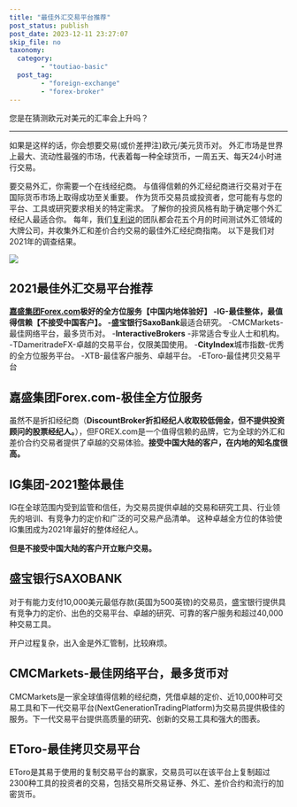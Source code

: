 ```yaml
---
title: "最佳外汇交易平台推荐"
post_status: publish
post_date: 2023-12-11 23:27:07
skip_file: no
taxonomy:
  category:
        - "toutiao-basic"
  post_tag:
        - "foreign-exchange"
        - "forex-broker"
---
```


您是在猜测欧元对美元的汇率会上升吗？

* * *

如果是这样的话，你会想要交易(或价差押注)欧元/美元货币对。 外汇市场是世界上最大、流动性最强的市场，代表着每一种全球货币，一周五天、每天24小时进行交易。

要交易外汇，你需要一个在线经纪商。 与值得信赖的外汇经纪商进行交易对于在国际货币市场上取得成功至关重要。 作为货币交易员或投资者，您可能有与您的平台、工具或研究要求相关的特定需求。 了解你的投资风格有助于确定哪个外汇经纪人最适合你。 每年，我们[复利说](https://funstoutiao.com)的团队都会花五个月的时间测试外汇领域的大牌公司，并收集外汇和差价合约交易的最佳外汇经纪商指南。 以下是我们对2021年的调查结果。

[![](https://testingcf.jsdelivr.net/gh/jarlin8/img@main/imgHD/1645540455270Quicker_easy.png)](https://www.ifttt.fun/forexcom)

## 2021最佳外汇交易平台推荐

**[嘉盛集团Forex.com](https://www.ifttt.fun/go/forexcom)**极好的全方位服务【中国内地体验好】 -IG-最佳整体，最值得信赖【不接受中国客户】。 -盛宝银行**SaxoBank**最适合研究。 -CMCMarkets-最佳网络平台，最多货币对。 -**InteractiveBrokers** -非常适合专业人士和机构。 -TDameritradeFX-卓越的交易平台，仅限美国使用。 -**CityIndex**城市指数-优秀的全方位服务平台。 -XTB-最佳客户服务、卓越平台。 -EToro-最佳拷贝交易平台

## 嘉盛集团Forex.com-极佳全方位服务

虽然不是折扣经纪商（**DiscountBroker折扣经纪人收取较低佣金，但不提供投资顾问的股票经纪人。**），但FOREX.com是一个值得信赖的品牌，它为全球的外汇和差价合约交易者提供了卓越的交易体验。**接受中国大陆的客户，在内地的知名度很高。**

## IG集团-2021整体最佳

IG在全球范围内受到监管和信任，为交易员提供卓越的交易和研究工具、行业领先的培训、有竞争力的定价和广泛的可交易产品清单。 这种卓越全方位的体验使IG集团成为2021年最好的整体经纪人。

**但是不接受中国大陆的客户开立账户交易。**

## 盛宝银行SAXOBANK

对于有能力支付10,000美元最低存款(英国为500英镑)的交易员，盛宝银行提供具有竞争力的定价、出色的交易平台、卓越的研究、可靠的客户服务和超过40,000种交易工具。

开户过程复杂，出入金是外汇管制，比较麻烦。

## CMCMarkets-最佳网络平台，最多货币对

CMCMarkets是一家全球值得信赖的经纪商，凭借卓越的定价、近10,000种可交易工具和下一代交易平台(NextGenerationTradingPlatform)为交易员提供极佳的服务。下一代交易平台提供高质量的研究、创新的交易工具和强大的图表。

## EToro-最佳拷贝交易平台

EToro是其易于使用的复制交易平台的赢家，交易员可以在该平台上复制超过2300种工具的投资者的交易，包括交易所交易证券、外汇、差价合约和流行的加密货币。
